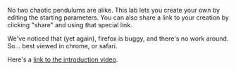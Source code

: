
No two chaotic pendulums are alike. This lab lets you create your own
by editing the starting parameters. You can also share a link to your
creation by clicking "share" and using that special link.

We've noticed that (yet again), firefox is buggy, and there's no
work around. So... best viewed in chrome, or safari.

Here's a <a href="https://www.youtube.com/watch?v=DliraUWx03A" target="_blank">link to the introduction video</a>.
